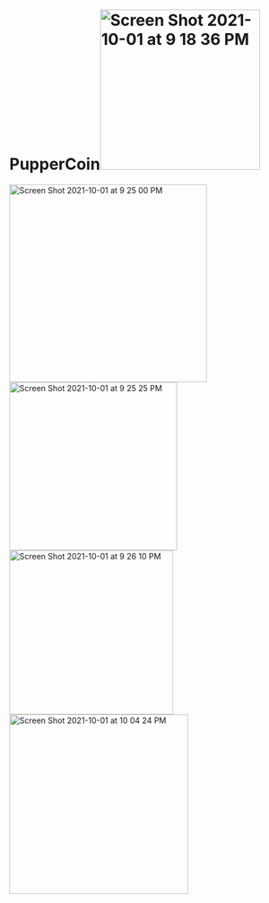 # PupperCoin<img width="285" alt="Screen Shot 2021-10-01 at 9 18 36 PM" src="https://user-images.githubusercontent.com/81844266/135703780-fdf2138c-decb-4a4e-85f8-7323ac5af56f.png">
<img width="352" alt="Screen Shot 2021-10-01 at 9 25 00 PM" src="https://user-images.githubusercontent.com/81844266/135703785-5a8cda5a-defb-4a35-8c0e-af68e8e11b0c.png">
<img width="299" alt="Screen Shot 2021-10-01 at 9 25 25 PM" src="https://user-images.githubusercontent.com/81844266/135703786-a3cb4ddb-5ebe-423a-bc28-d6b9a9c64683.png">
<img width="292" alt="Screen Shot 2021-10-01 at 9 26 10 PM" src="https://user-images.githubusercontent.com/81844266/135703787-a0ffa932-5f30-4c42-9eb0-7393079aa66f.png">
<img width="319" alt="Screen Shot 2021-10-01 at 10 04 24 PM" src="https://user-images.githubusercontent.com/81844266/135704300-e21e87f9-0325-4f5f-aa4f-0c739f0f6710.png">
